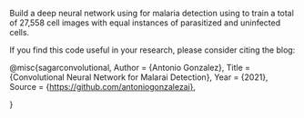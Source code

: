 Build a deep neural network using for malaria detection using to train a total of 27,558 
cell images with equal instances of parasitized and uninfected cells.

If you find this code useful in your research, please consider citing the blog:

@misc{sagarconvolutional, 
Author = {Antonio Gonzalez}, 
Title = {Convolutional Neural Network for Malarai Detection},
Year = {2021}, 
Source = {https://github.com/antoniogonzalezai}, 

}
